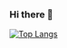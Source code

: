 ### Hi there 👋
[![Top Langs](https://github-readme-stats.vercel.app/api/top-langs/?username=jweiz&layout=compact)](https://github.com/anuraghazra/github-readme-stats)

<!--
**davidzwei/davidzwei** is a ✨ _special_ ✨ repository because its `README.md` (this file) appears on your GitHub profile.

Here are some ideas to get you started:

- 🔭 I’m currently working on ...
- 🌱 I’m currently learning ...
- 👯 I’m looking to collaborate on ...
- 🤔 I’m looking for help with ...
- 💬 Ask me about ...
- 📫 How to reach me: ...
- 😄 Pronouns: ...
- ⚡ Fun fact: ...
-->
